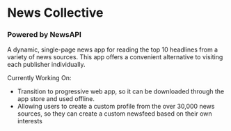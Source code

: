 # News Collective
### Powered by NewsAPI ###
A dynamic, single-page news app for reading the top 10 headlines from a variety of news sources. This app offers a convenient alternative to visiting each publisher individually.

Currently Working On:
- Transition to progressive web app, so it can be downloaded through the app store and used offline.
- Allowing users to create a custom profile from the over 30,000 news sources, so they can create a custom newsfeed based on their own interests
